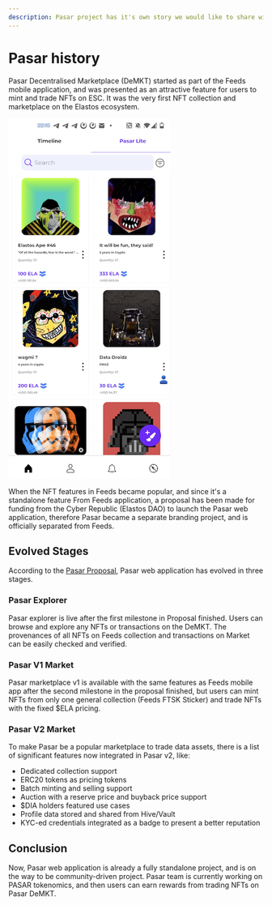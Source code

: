 ```yaml
---
description: Pasar project has it's own story we would like to share with the community.
---
```


# Pasar history

Pasar Decentralised Marketplace (DeMKT) started as part of the Feeds mobile application, and was presented as an attractive feature for users to mint and trade NFTs on ESC. It was the very first NFT collection and marketplace on the Elastos ecosystem.&#x20;

![](.gitbook/assets/screen-2.png)

When the NFT features in Feeds became popular, and since it's a standalone feature From Feeds application, a proposal has been made for funding from the Cyber Republic (Elastos DAO) to launch the Pasar web application, therefore Pasar became a separate branding project, and is officially separated from Feeds.&#x20;

## Evolved Stages

According to the [Pasar Proposal](https://www.cyberrepublic.org/proposals/61953f89eb709a00784155ab), Pasar web application has evolved in three stages.

### Pasar Explorer

Pasar explorer is live after the first milestone in Proposal finished. Users can browse and explore any NFTs or transactions on the DeMKT.  The provenances of all NFTs on Feeds collection and transactions on Market can be easily checked and verified.

### Pasar V1 Market

Pasar marketplace v1 is available with the same features as Feeds mobile app after the second milestone in the proposal finished, but users can mint NFTs from only one general collection (Feeds FTSK Sticker) and trade NFTs with the fixed $ELA pricing.&#x20;

### Pasar V2 Market

To make Pasar be a popular marketplace to trade data assets, there is a list of significant features now integrated in Pasar v2, like:

* Dedicated collection support
* ERC20 tokens as pricing tokens
* Batch minting and selling support
* Auction with a reserve price and buyback price support
* $DIA holders featured use cases
* Profile data stored and shared from Hive/Vault
* KYC-ed credentials integrated as a badge to present a better reputation

## Conclusion

Now, Pasar web application is already a fully standalone project, and is on the way to be community-driven project. Pasar team is currently working on PASAR tokenomics, and then users can earn rewards from trading NFTs on Pasar DeMKT.&#x20;
